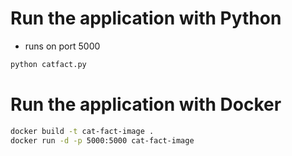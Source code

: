

# Run the application with Python
- runs on port 5000
```sh
python catfact.py 
```

# Run the application with Docker
```sh
docker build -t cat-fact-image .
docker run -d -p 5000:5000 cat-fact-image
```

# 